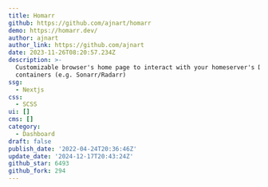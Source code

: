```yaml
---
title: Homarr
github: https://github.com/ajnart/homarr
demo: https://homarr.dev/
author: ajnart
author_link: https://github.com/ajnart
date: 2023-11-26T08:20:57.234Z
description: >-
  Customizable browser's home page to interact with your homeserver's Docker
  containers (e.g. Sonarr/Radarr)
ssg:
  - Nextjs
css:
  - SCSS
ui: []
cms: []
category:
  - Dashboard
draft: false
publish_date: '2022-04-24T20:36:46Z'
update_date: '2024-12-17T20:43:24Z'
github_star: 6493
github_fork: 294
---
```

